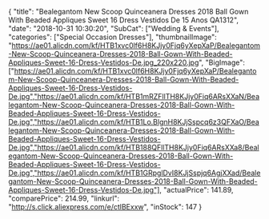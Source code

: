 {
	"title": "Bealegantom New Scoop Quinceanera Dresses 2018 Ball Gown With Beaded Appliques Sweet 16 Dress Vestidos De 15 Anos QA1312",
	"date": "2018-10-31 10:30:20",
	"SubCat": ["Wedding & Events"],
	"categories": ["Special Occasion Dresses"],
	"thumbnailImage": "https://ae01.alicdn.com/kf/HTB1xvc0lf6H8KJjy0Fjq6yXepXaP/Bealegantom-New-Scoop-Quinceanera-Dresses-2018-Ball-Gown-With-Beaded-Appliques-Sweet-16-Dress-Vestidos-De.jpg_220x220.jpg",
	"BigImage": ["https://ae01.alicdn.com/kf/HTB1xvc0lf6H8KJjy0Fjq6yXepXaP/Bealegantom-New-Scoop-Quinceanera-Dresses-2018-Ball-Gown-With-Beaded-Appliques-Sweet-16-Dress-Vestidos-De.jpg","https://ae01.alicdn.com/kf/HTB1mRZFllTH8KJjy0Fiq6ARsXXaN/Bealegantom-New-Scoop-Quinceanera-Dresses-2018-Ball-Gown-With-Beaded-Appliques-Sweet-16-Dress-Vestidos-De.jpg","https://ae01.alicdn.com/kf/HTB1Lo.BlgnH8KJjSspcq6z3QFXaO/Bealegantom-New-Scoop-Quinceanera-Dresses-2018-Ball-Gown-With-Beaded-Appliques-Sweet-16-Dress-Vestidos-De.jpg","https://ae01.alicdn.com/kf/HTB188QFllTH8KJjy0Fiq6ARsXXa8/Bealegantom-New-Scoop-Quinceanera-Dresses-2018-Ball-Gown-With-Beaded-Appliques-Sweet-16-Dress-Vestidos-De.jpg","https://ae01.alicdn.com/kf/HTB1GRpglDvI8KJjSspjq6AgjXXad/Bealegantom-New-Scoop-Quinceanera-Dresses-2018-Ball-Gown-With-Beaded-Appliques-Sweet-16-Dress-Vestidos-De.jpg"],
	"actualPrice": 141.89,
	"comparePrice": 214.99,
	"linkurl": "http://s.click.aliexpress.com/e/ctlBExxw",
	"inStock": 147
}
